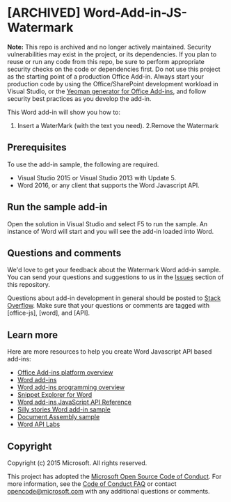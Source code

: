 # [ARCHIVED] Word-Add-in-JS-Watermark

**Note:** This repo is archived and no longer actively maintained. Security vulnerabilities may exist in the project, or its dependencies. If you plan to reuse or run any code from this repo, be sure to perform appropriate security checks on the code or dependencies first. Do not use this project as the starting point of a production Office Add-in. Always start your production code by using the Office/SharePoint development workload in Visual Studio, or the [Yeoman generator for Office Add-ins](https://github.com/OfficeDev/generator-office), and follow security best practices as you develop the add-in. 

This Word add-in will show you how to:

1. Insert a WaterMark (with the text you need).
2.Remove the Watermark

## Prerequisites

To use the add-in sample, the following are required.

* Visual Studio 2015 or Visual Studio 2013 with Update 5.
* Word 2016, or any client that supports the Word Javascript API. 

## Run the sample add-in

Open the solution in Visual Studio and select F5 to run the sample. An instance of Word will start and you will see the add-in loaded into Word.

## Questions and comments

We'd love to get your feedback about the Watermark Word add-in sample. You can send your questions and suggestions to us in the [Issues](https://github.com/OfficeDev/Word-Add-in-JS-Watermark/issues) section of this repository.

Questions about add-in development in general should be posted to [Stack Overflow](http://stackoverflow.com/questions/tagged/Office365+API). Make sure that your questions or comments are tagged with [office-js], [word], and [API].

## Learn more

Here are more resources to help you create Word Javascript API based add-ins:

* [Office Add-ins platform overview](http://dev.office.com/docs/add-ins/overview/office-add-ins?product=word)
* [Word add-ins](http://dev.office.com/docs/add-ins/word/word-add-ins-programming-overview?product=word)
* [Word add-ins programming overview](http://dev.office.com/reference/add-ins/word/word-add-ins-reference-overview?product=word)
* [Snippet Explorer for Word](http://officesnippetexplorer.azurewebsites.net/#/snippets/word)
* [Word add-ins JavaScript API Reference](https://github.com/OfficeDev/office-js-docs/tree/master/word/word-add-ins-javascript-reference)
* [Silly stories Word add-in sample](https://github.com/OfficeDev/Word-Add-in-SillyStories)
* [Document Assembly sample](https://github.com/OfficeDev/Word-Add-in-DocumentAssembly)
* [Word API Labs](https://github.com/OfficeDev/office-docs/tree/master/O3652/O3652-2%20Deep%20Dive%20in%20Office%20Word%20Add-ins)

## Copyright
Copyright (c) 2015 Microsoft. All rights reserved.


This project has adopted the [Microsoft Open Source Code of Conduct](https://opensource.microsoft.com/codeofconduct/). For more information, see the [Code of Conduct FAQ](https://opensource.microsoft.com/codeofconduct/faq/) or contact [opencode@microsoft.com](mailto:opencode@microsoft.com) with any additional questions or comments.
